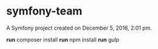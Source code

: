 symfony-team
============

A Symfony project created on December 5, 2016, 2:01 pm.

**run** composer install
**run** npm install
**run** gulp